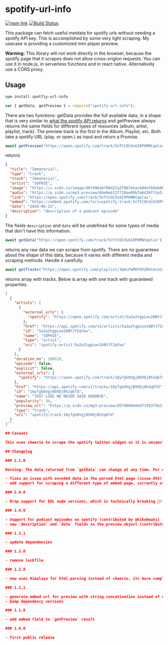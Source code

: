 # spotify-url-info

[![npm link](https://img.shields.io/npm/v/spotify-url-info.svg)](https://www.npmjs.com/package/spotify-url-info)
[![Build Status](https://travis-ci.org/karlsander/spotify-url-info.svg?branch=master)](https://travis-ci.org/karlsander/spotify-url-info)

This package can fetch useful metdata for spotify urls without needing a spotify API key. This is accomplished by some very light scraping. My usecase is providing a customized mini player preview.

**Warning:** This library will not work directly in the browser, because the spotify page that it scrapes does not allow cross-origion requests. You can use it in node.js, in serverless functions and in react native. Alternatively use a CORS proxy.

## Usage

```bash
npm install spotfiy-url-info
```

```javascript
var { getData, getPreview } = require("spotify-url-info");
```

There are two functions: getData provides the full available data, in a shape that is very similar to [what the spotify API returns](https://developer.spotify.com/documentation/web-api/reference/object-model/) and getPreview always returns the same fields for different types of resources (album, artist, playlist, track). The preview track is the first in the Album, Playlist, etc. Both take a spotify URL (play. or open.) as input and return a Promise.

```javascript
await getPreview("https://open.spotify.com/track/5nTtCOCds6I0PHMNtqelas");
```

returns

```json
{
  "title": "Immaterial",
  "type": "track",
  "track": "Immaterial",
  "artist": "SOPHIE",
  "image": "https://i.scdn.co/image/d6f496a6708d22a2f867e5acb84afb0eb0b07bc1",
  "audio": "https://p.scdn.co/mp3-preview/6be8eb12ff18ae09b7a6d38ff1e5327fd128a74e?cid=162b7dc01f3a4a2ca32ed3cec83d1e02",
  "link": "https://open.spotify.com/track/5nTtCOCds6I0PHMNtqelas",
  "embed": "https://embed.spotify.com/?uri=spotify:track:5nTtCOCds6I0PHMNtqelas",
  "date": "2018-06-15",
  "description": "description of a podcast episode"
}
```

The fields `description` and `date` will be undefined for some types of media that don't have this information.

```javascript
await getData("https://open.spotify.com/track/5nTtCOCds6I0PHMNtqelas");
```

returns any raw data we can scrape from spotify. There are no guarantees about the shape of this data, because it varies with different media and scraping methods. Handle it carefully.


```javascript
await getTracks("https://open.spotify.com/playlist/3Q4cPwMHY95ZHXtmcU2xvH");
```

returns array with tracks. Below is array with one track with guaranteed properties.

```json
[
  {
    "artists": [ 
      {
        "external_urls": {
          "spotify": "https://open.spotify.com/artist/5a2w2tgpLwv26BYJf2qYwu"
        },
        "href": "https://api.spotify.com/v1/artists/5a2w2tgpLwv26BYJf2qYwu",
        "id": "5a2w2tgpLwv26BYJf2qYwu",
        "name": "SOPHIE",
        "type": "artist",
        "uri": "spotify:artist:5a2w2tgpLwv26BYJf2qYwu"
      } 
    ],
    "duration_ms": 188520,
    "episode": false,
    "explicit": false,
    "external_urls": {
      "spotify": "https://open.spotify.com/track/18yTgk0VgjB9XDj8h2q6Td"
    },
    "href": "https://api.spotify.com/v1/tracks/18yTgk0VgjB9XDj8h2q6Td",
    "id": "18yTgk0VgjB9XDj8h2q6Td",
    "name": "JUST LIKE WE NEVER SAID GOODBYE",
    "popularity": 34,
    "preview_url": "https://p.scdn.co/mp3-preview/d5790004de973f83756311075125ffc965e522c8?cid=a46f5c5745a14fbf826186da8da5ecc3",
    "type": "track",
    "uri": "spotify:track:18yTgk0VgjB9XDj8h2q6Td"
  }
]```

## Caveats

This uses cheerio to scrape the spotify twitter widget so it is unsanctioned and likely to break. I'll have the tests run on a schedule on travis ci so that I get notified when it will inevitably break. Then I can hopefully fix it. A more stable alternative is scraping the opengraph tags for the links with [open-graph-scraper](https://github.com/jshemas/openGraphScraper). The biggest issues there are no audio previews for artists and the number of requests it can take to get all the needed metadata.

## Changelog

### 2.1.0

Warning: The data returned from `getData` can change at any time. For example, the newer podcast embed does not provide `dominantColor` anymore. I do not consider that a breaking change for this library. The only guarantee is that you get the data spotify makes available. You need to add safety checks in your application code. Only the data shape returned by `getPreview` is guaranteed.

- fixes an issue with encoded data in the parsed html page (issue #55)
- add support for scraping a different type of embed page, currently used in podcast episodes (fixes issue #54)

### 2.0.0

- Drop support for EOL node versions, which is technically breaking 🤷‍♂️

### 1.4.0

- Support for podcast episodes on spotify (contributed by @kikobeats)
- new `description` and `date` fields in the preview object (contributed by @kikobeats)

### 1.3.1

- update dependencies

### 1.3.0

- remove lockfile

### 1.2.0

- now uses Himalaya for html parsing instead of cheerio, its more complex / brittle but the bundle is way smaller so it can be used inside apps

### 1.1.1

- generate embed url for preview with string concatination instead of using spotifyURL package
- bump dependency versions

### 1.1.0

- add embed field to `getPreview` result

### 1.0.0

- first public release
